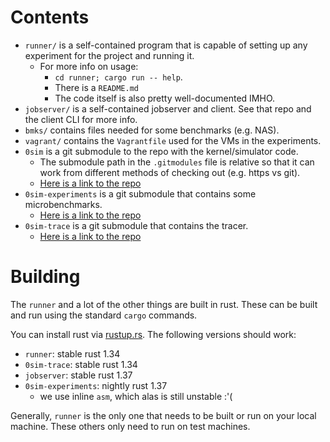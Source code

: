 # Contents

- `runner/` is a self-contained program that is capable of setting up any
  experiment for the project and running it.
    - For more info on usage:
        - `cd runner; cargo run -- help`.
        - There is a `README.md`
        - The code itself is also pretty well-documented IMHO.
- `jobserver/` is a self-contained jobserver and client. See that repo and the
  client CLI for more info.
- `bmks/` contains files needed for some benchmarks (e.g. NAS).
- `vagrant/` contains the `Vagrantfile` used for the VMs in the experiments.
- `0sim` is a git submodule to the repo with the kernel/simulator code.
    - The submodule path in the `.gitmodules` file is relative so that it can
      work from different methods of checking out (e.g. https vs git).
    - [Here is a link to the repo](https://github.com/mark-i-m/0sim)
- `0sim-experiments` is a git submodule that contains some microbenchmarks.
    - [Here is a link to the repo](https://github.com/mark-i-m/0sim-experiments)
- `0sim-trace` is a git submodule that contains the tracer.
    - [Here is a link to the repo](https://github.com/mark-i-m/0sim-trace)

# Building

The `runner` and a lot of the other things are built in rust. These can be
built and run using the standard `cargo` commands.

You can install rust via [rustup.rs](https://rustup.rs). The following versions
should work:

- `runner`: stable rust 1.34
- `0sim-trace`: stable rust 1.34
- `jobserver`: stable rust 1.37
- `0sim-experiments`: nightly rust 1.37
    - we use inline `asm`, which alas is still unstable :'(

Generally, `runner` is the only one that needs to be built or run on your local
machine. These others only need to run on test machines.
